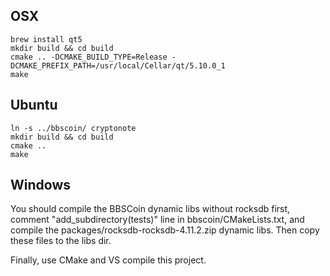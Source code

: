 ## OSX
```
brew install qt5
mkdir build && cd build
cmake .. -DCMAKE_BUILD_TYPE=Release -DCMAKE_PREFIX_PATH=/usr/local/Cellar/qt/5.10.0_1
make
```

## Ubuntu
```
ln -s ../bbscoin/ cryptonote
mkdir build && cd build
cmake ..
make
```

## Windows

You should compile the BBSCoin dynamic libs without rocksdb first, comment "add_subdirectory(tests)" line in bbscoin/CMakeLists.txt, and compile the packages/rocksdb-rocksdb-4.11.2.zip dynamic libs.
Then copy these files to the libs dir.

Finally, use CMake and VS compile this project.


